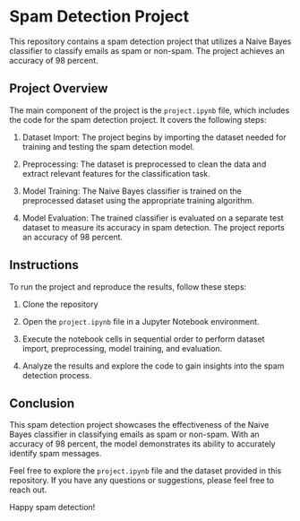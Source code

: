 # Spam Detection Project

This repository contains a spam detection project that utilizes a Naive Bayes classifier to classify emails as spam or non-spam. The project achieves an accuracy of 98 percent.

## Project Overview

The main component of the project is the `project.ipynb` file, which includes the code for the spam detection project. It covers the following steps:

1. Dataset Import: The project begins by importing the dataset needed for training and testing the spam detection model.

2. Preprocessing: The dataset is preprocessed to clean the data and extract relevant features for the classification task.

3. Model Training: The Naive Bayes classifier is trained on the preprocessed dataset using the appropriate training algorithm.

4. Model Evaluation: The trained classifier is evaluated on a separate test dataset to measure its accuracy in spam detection. The project reports an accuracy of 98 percent.

## Instructions

To run the project and reproduce the results, follow these steps:

1. Clone the repository

2. Open the `project.ipynb` file in a Jupyter Notebook environment.

3. Execute the notebook cells in sequential order to perform dataset import, preprocessing, model training, and evaluation.

4. Analyze the results and explore the code to gain insights into the spam detection process.

## Conclusion

This spam detection project showcases the effectiveness of the Naive Bayes classifier in classifying emails as spam or non-spam. With an accuracy of 98 percent, the model demonstrates its ability to accurately identify spam messages.

Feel free to explore the `project.ipynb` file and the dataset provided in this repository. If you have any questions or suggestions, please feel free to reach out.

Happy spam detection!
